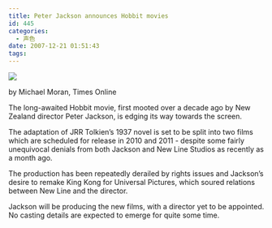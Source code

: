 ```yaml
---
title: Peter Jackson announces Hobbit movies
id: 445
categories:
  - 声色
date: 2007-12-21 01:51:43
tags:
---
```


![](http://entertainment.timesonline.co.uk/multimedia/archive/00256/Peter_Jackson_256814a.jpg)

by <span class="byline">Michael Moran, Times Online</span>

The long-awaited Hobbit movie, first mooted over a decade ago by New Zealand
director Peter Jackson, is edging its way towards the screen.

The adaptation of JRR Tolkien&rsquo;s 1937 novel is set to be split into two films
which are scheduled for release in 2010 and 2011 - despite some fairly
unequivocal denials from both Jackson and New Line Studios as recently as a
month ago.

The production has been repeatedly derailed by rights issues and Jackson&rsquo;s
desire to remake King Kong for Universal Pictures, which soured relations
between New Line and the director.

Jackson will be producing the new films, with a director yet to be appointed.
No casting details are expected to emerge for quite some time.

&nbsp;